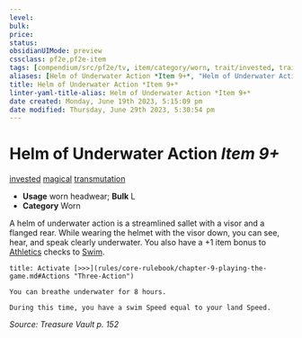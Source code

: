 ```yaml
---
level:
bulk:
price:
status:
obsidianUIMode: preview
cssclass: pf2e,pf2e-item
tags: [compendium/src/pf2e/tv, item/category/worn, trait/invested, trait/magical, trait/transmutation]
aliases: [Helm of Underwater Action *Item 9+*, "Helm of Underwater Action"]
title: Helm of Underwater Action *Item 9+*
linter-yaml-title-alias: Helm of Underwater Action *Item 9+*
date created: Monday, June 19th 2023, 5:15:09 pm
date modified: Thursday, June 29th 2023, 5:30:54 pm
---
```


# Helm of Underwater Action *Item 9+*

[invested](rules/traits/invested.md) [magical](rules/traits/magical.md) [transmutation](rules/traits/transmutation.md)  

- **Usage** worn headwear; **Bulk** L
- **Category** Worn

A helm of underwater action is a streamlined sallet with a visor and a flanged rear. While wearing the helmet with the visor down, you can see, hear, and speak clearly underwater. You also have a +1 item bonus to [Athletics](compendium/skills.md#Athletics) checks to [Swim](rules/actions/swim.md).

```ad-embed-ability
title: Activate [>>>](rules/core-rulebook/chapter-9-playing-the-game.md#Actions "Three-Action")

You can breathe underwater for 8 hours.

During this time, you have a swim Speed equal to your land Speed.
```

*Source: Treasure Vault p. 152*
